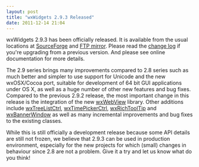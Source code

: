 ```yaml
---
layout: post
title: "wxWidgets 2.9.3 Released"
date: 2011-12-14 21:04
---
```


wxWidgets 2.9.3 has been officially released. It is available from the usual
locations at [SourceForge][1] and [FTP mirror][2]. Please read the
[change log][3] if you're upgrading from a previous version. And please see
online documentation for more details.

<!--more-->

The 2.9 series brings many improvements compared to 2.8 series such as much
better and simpler to use support for Unicode and the new wxOSX/Cocoa port,
suitable for development of 64 bit GUI applications under OS X, as well as a
huge number of other new features and bug fixes. Compared to the previous 2.9.2
release, the most important change in this release is the integration of the
new [wxWebView][4] library. Other additions include [wxTreeListCtrl][5],
[wxTimePickerCtrl][6], [wxRichToolTip][7] and [wxBannerWindow][8] as well as
many incremental improvements and bug fixes to the existing classes.

While this is still officially a development release because some API details
are still not frozen, we believe that 2.9.3 can be used in production
environment, especially for the new projects for which (small) changes in
behaviour since 2.8 are not a problem. Give it a try and let us know what do
you think!

[1]: https://sourceforge.net/downloads/wxwindows/2.9.3/
[2]: ftp://ftp.wxwidgets.org/pub/2.9.3/
[3]: https://sourceforge.net/projects/wxwindows/files/2.9.3/changes.txt
[4]: http://docs.wxwidgets.org/trunk/group__group__class__webview.html
[5]: http://docs.wxwidgets.org/trunk/classwx_tree_list_ctrl.html
[6]: http://docs.wxwidgets.org/trunk/classwx_time_picker_ctrl.html
[7]: http://docs.wxwidgets.org/trunk/classwx_rich_tool_tip.html
[8]: http://docs.wxwidgets.org/trunk/classwx_banner_window.html